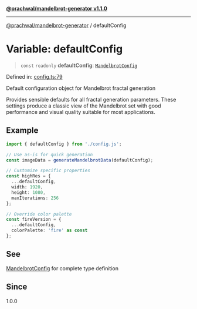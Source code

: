 [**@prachwal/mandelbrot-generator v1.1.0**](../README.md)

***

[@prachwal/mandelbrot-generator](../globals.md) / defaultConfig

# Variable: defaultConfig

> `const` `readonly` **defaultConfig**: [`MandelbrotConfig`](../interfaces/MandelbrotConfig.md)

Defined in: [config.ts:79](https://github.com/prachwal/mandelbrot-generator/blob/5b5c3b49b15f9fe9f6b376b7b3d8c1d326229805/src/config.ts#L79)

Default configuration object for Mandelbrot fractal generation

Provides sensible defaults for all fractal generation parameters.
These settings produce a classic view of the Mandelbrot set with good
performance and visual quality suitable for most applications.

## Example

```typescript
import { defaultConfig } from './config.js';

// Use as-is for quick generation
const imageData = generateMandelbrotData(defaultConfig);

// Customize specific properties
const highRes = {
  ...defaultConfig,
  width: 1920,
  height: 1080,
  maxIterations: 256
};

// Override color palette
const fireVersion = {
  ...defaultConfig,
  colorPalette: 'fire' as const
};
```

## See

[MandelbrotConfig](../interfaces/MandelbrotConfig.md) for complete type definition

## Since

1.0.0
